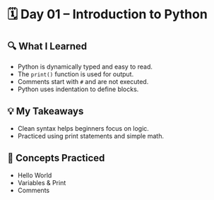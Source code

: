 # 🗓️ Day 01 – Introduction to Python

## 🔍 What I Learned
- Python is dynamically typed and easy to read.
- The `print()` function is used for output.
- Comments start with `#` and are not executed.
- Python uses indentation to define blocks.

## 💡 My Takeaways
- Clean syntax helps beginners focus on logic.
- Practiced using print statements and simple math.

## 🧠 Concepts Practiced
- Hello World
- Variables & Print
- Comments
